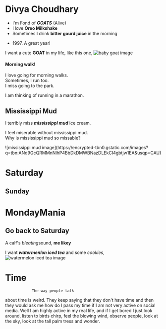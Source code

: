 # Divya Choudhary
* I'm Fond of ***GOATS*** (Alive)
* I love **Oreo Milkshake**
* Sometimes I drink **bitter gourd juice** in the morning
- 1997\. A great year!

I want a cute **GOAT** in my life, like this one, ![baby goat image](https://encrypted-tbn0.gstatic.com/images?q=tbn:ANd9GcSaQZERwseI0OLdKp2O9-0a-giVu0hoa9usteZHoFBTvLOp9pNaloKhke8g2D1u515jxg4&usqp=CAU)






  
#### Morning walk!
<p>I love going
for 
morning walks.<br>
   Sometimes,
I run too.<br>
  I miss
going to the 
park.<br>
   
  I am thinking of 
running in a 
marathon.</p>



## Mississippi Mud
I terribly miss ***mississippi mud*** ice cream.
<p>I feel miserable without mississippi mud. <br>
  Why is mississippi mud so missable? </p>
  ![mississippi mud image](https://encrypted-tbn0.gstatic.com/images?q=tbn:ANd9GcQRMMnNlhP4BbDkDMWBNazDLEkCI4gbtjw1EA&usqp=CAU)
    
Saturday
========

Sunday
------

# MondayMania

## Go back to Saturday

A calf's *bleating*sound, **me likey**

I want ***watermenlon iced tea*** and some *cookies*, ![watermelon iced tea image](https://encrypted-tbn0.gstatic.com/images?q=tbn:ANd9GcSbxbWL3IUYC_JYDqe9TqE9yJ_AZMaWFJV41Q&usqp=CAU)


# Time

                The way people talk
about time is
weird. They keep saying that they
don't have time and then they would
ask
me how do 
I pass my time if I am
not very active on 
social media.
Well I am highly active in my 
real life,
and if I get bored I just
look around,
listen to birds chirp,
feel the blowing wind,
observe people,
look at the sky,
look at the 
tall palm tress
and wonder.


